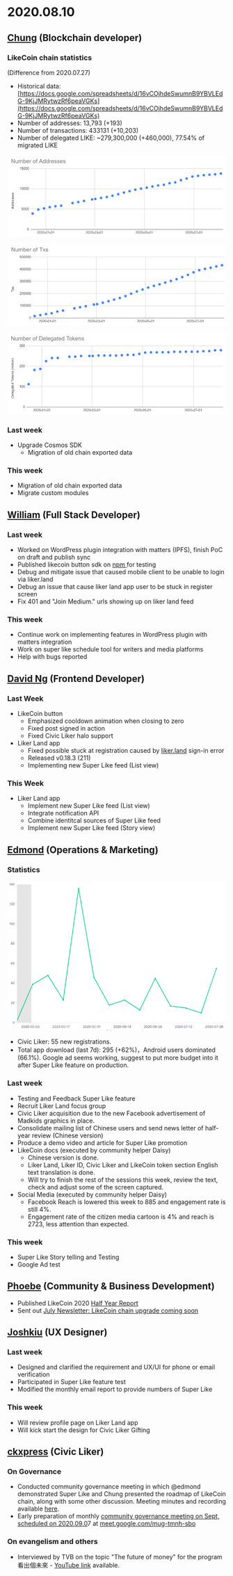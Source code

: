 # 2020.08.10



## [Chung](https://like.co/chungwu) \(Blockchain developer\) <a id="chung-blockchain-developer"></a>

### LikeCoin chain statistics <a id="likecoin-chain-statistics"></a>

\(Difference from 2020.07.27\)

* Historical data: [https://docs.google.com/spreadsheets/d/16vCOjhdeSwumnB9YBVLEdG-9KjJMRytwzRf6peaVGKs](https://docs.google.com/spreadsheets/d/16vCOjhdeSwumnB9YBVLEdG-9KjJMRytwzRf6peaVGKs)​
* Number of addresses: 13,793 \(+193\)
* Number of transactions: 433131 \(+10,203\)
* Number of delegated LIKE: ~279,300,000 \(+460,000\), 77.54% of migrated LIKE

![](../.gitbook/assets/image%20%2889%29.png)

![](../.gitbook/assets/image%20%2890%29.png)

![](../.gitbook/assets/image%20%2888%29.png)

### Last week <a id="last-week"></a>

* Upgrade Cosmos SDK
  * Migration of old chain exported data

### This week <a id="this-week"></a>

* Migration of old chain exported data
* Migrate custom modules

## ​[William](https://like.co/williamchong007) \(Full Stack Developer\) <a id="william-full-stack-developer"></a>

### Last week <a id="last-week-1"></a>

* Worked on WordPress plugin integration with matters \(IPFS\), finish PoC on draft and publish sync
* Published likecoin button sdk on [npm ](https://www.npmjs.com/package/@likecoin/likecoin-button)for testing
* Debug and mitigate issue that caused mobile client to be unable to login via liker.land
* Debug an issue that cause liker land app user to be stuck in register screen
* Fix 401 and "Join Medium." urls showing up on liker land feed

### This week <a id="this-week-1"></a>

* Continue work on implementing features in WordPress plugin with matters integration
* Work on super like schedule tool for writers and media platforms
* Help with bugs reported

## ​[David Ng](https://github.com/nwingt) \(Frontend Developer\) <a id="david-ng-frontend-developer"></a>

### Last Week <a id="last-week-2"></a>

* LikeCoin button
  * Emphasized cooldown animation when closing to zero
  * Fixed post signed in action
  * Fixed Civic Liker halo support
* Liker Land app
  * Fixed possible stuck at registration caused by [liker.land](http://liker.land) sign-in error
  * Released v0.18.3 \(211\)
  * Implementing new Super Like feed \(List view\)

### **This Week** <a id="this-week-2"></a>

* Liker Land app
  * Implement new Super Like feed \(List view\)
  * Integrate notification API
  * Combine identitcal sources of Super Like feed
  * Implement new Super Like feed \(Story view\)

## **​**[**Edmond**](https://like.co/edmondyu) **\(Operations & Marketing\)** <a id="edmond-operations-and-marketing"></a>

### **Statistics** <a id="statistics"></a>

![](../.gitbook/assets/image%20%2887%29.png)

* Civic Liker: 55 new registrations. 
* Total app download \(last 7d\): 295 \(+62%\)，Android users dominated \(66.1%\).  Google ad seems working, suggest to put more budget into it after Super Like feature on production.

### **Last week** <a id="last-week-3"></a>

* Testing and Feedback Super Like feature
* Recruit Liker Land focus group
* Civic Liker acquisition due to the new Facebook advertisement of Madkids graphics in place.
* Consolidate mailing list of Chinese users and send news letter of half-year review \(Chinese version\)
* Produce a demo video and article for Super Like promotion
* LikeCoin docs \(executed by community helper Daisy\)
  * Chinese version is done. 
  * Liker Land, Liker ID, Civic Liker and LikeCoin token section English text translation is done.
  * Will try to finish the rest of the sessions this week, review the text,  check and adjust some of the screen captured.  
* Social Media \(executed by community helper Daisy\)
  * Facebook Reach is lowered this week to 885 and engagement rate is still 4%.
  * Engagement rate of the citizen media cartoon is 4% and reach is 2723, less attention than expected. 

### This week <a id="this-week-3"></a>

* Super Like Story telling and Testing
* Google Ad test

## ​[Phoebe](https://like.co/phoebe_fb) \(Community & Business Development\) <a id="fbf6"></a>

* Published LikeCoin 2020 [Half Year Report](https://medium.com/likecoin/half-year-report-2020-927a2a812f58)
* Sent out [July Newsletter: LikeCoin chain upgrade coming soon](https://likecoin.substack.com/p/likecoin-chain-upgrade-coming-soon) 

## ​[Joshkiu](https://like.co/joshkiu) \(UX Designer\) <a id="joshkiu-ux-designer"></a>

### Last week <a id="last-week-4"></a>

* Designed and clarified the requirement and UX/UI for phone or email verification
* Participated in Super Like feature test
* Modified the monthly email report to provide numbers of Super Like

### This week <a id="this-week-4"></a>

* Will review profile page on Liker Land app
* Will kick start the design for Civic Liker Gifting

## ​[ckxpress](https://like.co/ckxpress) \(Civic Liker\) <a id="fbf6-1"></a>

### **On Governance**

* Conducted community governance meeting in which @edmond demonstrated Super Like and Chung presented the roadmap of LikeCoin chain, along with some other discussion. Meeting minutes and recording available [here](https://medium.com/likecoin/likecoin-2020-08-community-governance-meeting-bfbfb54012c0).
* Early preparation of monthly [community governance meeting on Sept, scheduled on 2020.09.0](https://medium.com/likecoin/likecoin-governance-meeting-2020-08-agenda-3be1fca577bb)7 at [meet.google.com/mug-tmnh-sbo](https://meet.google.com/mug-tmnh-sbo)

### On evangelism and others

* Interviewed by TVB on the topic "The future of money" for the program 看出個未來 - [YouTube link](https://www.youtube.com/watch?v=NNzpNrTfPtA) available.

